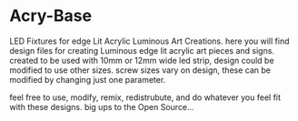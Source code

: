 # Acry-Base
LED Fixtures for edge Lit Acrylic Luminous Art Creations.
here you will find design files for creating Luminous edge lit acrylic art pieces and signs.
created to be used with 10mm or 12mm wide led strip, design could be modified to use other sizes.
screw sizes vary on design, these can be modified by changing just one parameter.

feel free to use, modify, remix, redistrubute, and do whatever you feel fit with these designs.
big ups to the Open Source...


